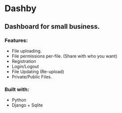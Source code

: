 # Dashby

## Dashboard for small business.

### Features:
- File uploading.
- File permissions per-file. (Share with who you want)
- Registration
- Login/Logout
- File Updating (Re-upload)
- Private/Public Files.

### Built with:
- Python
- Django + Sqlite
